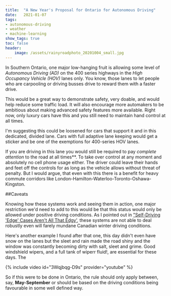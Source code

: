 ```yaml
---
title:	"A New Year's Proposal for Ontario for Autonomous Driving"
date:	2021-01-07
tags: 
- autonomous-driving
- weather
- machine-learning
show_tags: true
toc: false
header:
    image: /assets/rainyroadphoto_20201004_small.jpg
---
```


In Southern Ontario, one major low-hanging fruit is allowing some level of *Autonomous Driving (AD)* on the 400 series highways in the *High Occupancy Vehicle (HOV)* lanes only. You know, those lanes to let people who are carpooling or driving busses drive to reward them with a faster drive.

This would be a great way to demonstrate safety, very doable, and would help reduce some traffic load.
It will also encourage more automakers to be ambitious about making advanced safety features more available.
Right now, only luxury cars have this and you still need to maintain hand control at all times.

I'm suggesting this could be loosened for cars that support it and in this dedicated, divided lane.
Cars with full adaptive lane keeping would get a sticker and be one of the exemptions for 400-series HOV lanes.  

If you are driving in this lane you would still be required to pay *complete attention* to the road at all times**. To take over control at any moment and absolutely no cell phone usage either.
The driver could leave their hands and feet off the controls for as long as the vehicle allows without threat of penalty.
But I would argue, that even with this there is a benefit for heavy commute corridors like London-Hamilton-Waterloo-Toronto-Oshawa-Kingston.

##Caveats

Knowing how these systems work and seeing them in action, one major restriction we'd need to add to this would be that this status would only be allowed under positive driving conditions.
As I pointed out in ["Self-Driving 'Edge' Cases Aren't All That Edgy'](2021-01-05-Self-Driving-Edge-Cases),
these systems are not able to deal robustly even will farely mundane Canadian winter driving conditions.

Here's another example I found after that one, this day didn't even have snow on the lanes but the sleet and rain made the road shiny and the window was constantly becoming dirty with salt, sleet and grime. Good windshield wipers, and a full tank of wiperr fluid!, are essential for these days. The   

{% include video id="3Wqjbqg-D9s" provider="youtube" %}

So if this were to be done in Ontario, the rule should only apply between, say, **May-September** or should be based on the driving conditions being favourable in some well defined way.



